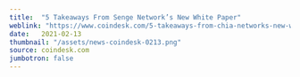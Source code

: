 ```yaml
---
title:  "5 Takeaways From Senge Network’s New White Paper"
weblink: "https://www.coindesk.com/5-takeaways-from-chia-networks-new-white-paper"
date:   2021-02-13
thumbnail: "/assets/news-coindesk-0213.png"
source: coindesk.com
jumbotron: false
---
```

